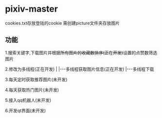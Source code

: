 # pixiv-master

cookies.txt存放登陆的cookie
需创建picture文件夹存放图片

## 功能

1.搜索关键字,下载图片并根据~~所有图片的收藏数排序(正在开发)~~设置的点赞数筛选图片

2.修改为多线程(正在开发)
   |
   |---多线程获取图片信息(正在开发)
   |---多线程下载

3.每天定时获取推荐图片(未开发)

4.每天获取热门图片(未开发)

5.接入qq机器人(未开发)

6.开发qt界面(未开发)